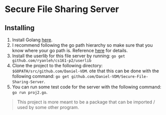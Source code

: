 # Secure File Sharing Server
## Installing
1) Install Golang [here](https://golang.org/doc/install).
2) I recommend following the go path hierarchy so make sure that you know where your go path is. Reference [here](https://github.com/golang/go/wiki/SettingGOPATH) 
for details.
3) Install the userlib for this file server by running: `go get github.com/ryanleh/cs161-p2/userlib`
4) Clone the project to the following directory: `$GOPATH/src/github.com/Daniel-VDM`. ote that this can be done with 
the following command: `go get github.com/Daniel-VDM/Secure-File-Sharing-Server`.
5) You can run some test code for the server with the following command: `go run proj2.go`.
> This project is more meant to be a package that can be imported / used by some other program.
